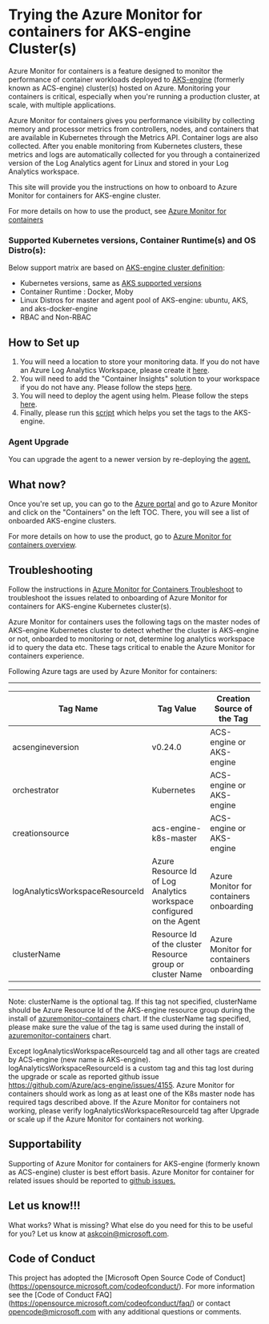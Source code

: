 # Trying the Azure Monitor for containers for AKS-engine Cluster(s)

Azure Monitor for containers is a feature designed to monitor the performance of container workloads deployed to [AKS-engine](https://github.com/Azure/aks-engine) (formerly known as ACS-engine) cluster(s) hosted on Azure. Monitoring your containers is critical, especially when you're running a production cluster, at scale, with multiple applications.

Azure Monitor for containers gives you performance visibility by collecting memory and processor metrics from controllers, nodes, and containers that are available in Kubernetes through the Metrics API. Container logs are also collected. After you enable monitoring from Kubernetes clusters, these metrics and logs are automatically collected for you through a containerized version of the Log Analytics agent for Linux and stored in your Log Analytics workspace.

This site will provide you the instructions on how to onboard to Azure Monitor for containers for AKS-engine cluster. 

For more details on how to use the product, see [Azure Monitor for containers](https://docs.microsoft.com/en-us/azure/azure-monitor/insights/container-insights-analyze)

### Supported Kubernetes versions, Container Runtime(s) and OS Distro(s):
Below support matrix are based on [AKS-engine cluster definition](https://github.com/Azure/acs-engine/blob/master/docs/clusterdefinition.md): 
- Kubernetes versions, same as [AKS supported versions](https://docs.microsoft.com/en-us/azure/aks/supported-kubernetes-versions)
- Container Runtime : Docker, Moby
- Linux Distros for master and agent pool of AKS-engine: ubuntu, AKS, and aks-docker-engine
- RBAC and Non-RBAC

## How to Set up
1. You will need a location to store your monitoring data. If you do not have an Azure Log Analytics Workspace, please create it [here](https://docs.microsoft.com/en-us/azure/log-analytics/log-analytics-quick-create-workspace).
2. You will need to add the "Container Insights" solution to your workspace if you do not have any. Please follow the steps [here](https://github.com/Microsoft/OMS-docker/blob/ci_feature_prod/docs/solution-onboarding.md).
3. You will need to deploy the agent using helm. Please follow the steps [here](https://github.com/helm/charts/tree/master/incubator/azuremonitor-containers).
4. Finally, please run this [script](https://github.com/Microsoft/OMS-docker/blob/ci_feature/docs/attach-monitoring-tags.md) which helps you set the tags to the AKS-engine. 

### Agent Upgrade
You can upgrade the agent to a newer version by re-deploying the [agent.](https://github.com/helm/charts/tree/master/incubator/azuremonitor-containers) 

## What now?
Once you're set up, you can go to the [Azure portal](https://portal.azure.com) and go to Azure Monitor and click on the "Containers" on the left TOC. There, you will see a list of onboarded AKS-engine clusters. 

For more details on how to use the product, go to [Azure Monitor for containers overview](https://docs.microsoft.com/en-us/azure/azure-monitor/insights/container-insights-overview).

## Troubleshooting
Follow the instructions in [Azure Monitor for Containers Troubleshoot](https://github.com/Microsoft/OMS-docker/tree/aks-engine/Troubleshoot) to troubleshoot the issues related to onboarding of Azure Monitor for containers for AKS-engine Kubernetes cluster(s).

Azure Monitor for containers uses the following tags on the master nodes of AKS-engine Kubernetes cluster to detect whether the cluster is AKS-engine or not, onboarded to monitoring or not, determine log analytics workspace id to query the data etc. These tags critical to enable the Azure Monitor for containers experience. 

Following Azure tags are used by Azure Monitor for containers:

-------------------------------------------------------------------------------------------------------------------------------------------------------
| Tag Name                        | Tag Value                                                              | Creation Source of the Tag                |
| ----------------------------    | -------------------------------------------------------                | ------------------------------------      | 
| acsengineversion                | v0.24.0                                                                | ACS-engine or AKS-engine                  |
| orchestrator                      | Kubernetes                                                             | ACS-engine or AKS-engine                  |
| creationsource                  | acs-engine-k8s-master                                                  | ACS-engine or AKS-engine                  |
| logAnalyticsWorkspaceResourceId | Azure Resource Id of Log Analytics workspace configured on the Agent   | Azure Monitor for containers onboarding   |
| clusterName                     | Resource Id of the cluster Resource group or cluster Name              | Azure Monitor for containers onboarding   |
-------------------------------------------------------------------------------------------------------------------------------------------------------

Note: clusterName is the optional tag. If this tag not specified, clusterName should be Azure Resource Id of the AKS-engine resource group during the install of [azuremonitor-containers](https://github.com/helm/charts/tree/master/incubator/azuremonitor-containers) chart.
If the clusterName tag specified, please make sure the value of the tag is same used during the install of [azuremonitor-containers](https://github.com/helm/charts/tree/master/incubator/azuremonitor-containers) chart.

Except logAnalyticsWorkspaceResourceId tag and all other tags are created by ACS-engine (new name is AKS-engine). logAnalyticsWorkspaceResourceId is a custom tag and this tag lost during the upgrade or scale as reported github issue https://github.com/Azure/acs-engine/issues/4155. Azure Monitor for containers should work as long as at least one of the K8s master node has required tags described above. If the Azure Monitor for containers not working, please verify   logAnalyticsWorkspaceResourceId tag after Upgrade or scale up if the Azure Monitor for containers not working.

## Supportability
Supporting of Azure Monitor for containers for AKS-engine (formerly known as ACS-engine) cluster is best effort basis.
Azure Monitor for container for related issues should be reported to [github issues.](https://github.com/Microsoft/OMS-docker/issues) 

## Let us know!!!
What works? What is missing? What else do you need for this to be useful for you? Let us know at askcoin@microsoft.com.

## Code of Conduct

This project has adopted the [Microsoft Open Source Code of Conduct]
(https://opensource.microsoft.com/codeofconduct/).  For more
information see the [Code of Conduct FAQ]
(https://opensource.microsoft.com/codeofconduct/faq/) or contact
[opencode@microsoft.com](mailto:opencode@microsoft.com) with any
additional questions or comments.
